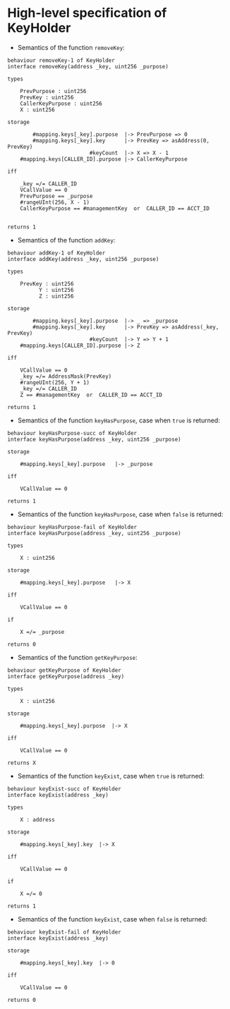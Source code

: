 High-level specification of KeyHolder
=====================================

-  Semantics of the function `removeKey`:

```act
behaviour removeKey-1 of KeyHolder
interface removeKey(address _key, uint256 _purpose)

types

    PrevPurpose : uint256
    PrevKey : uint256
    CallerKeyPurpose : uint256
    X : uint256

storage

        #mapping.keys[_key].purpose  |-> PrevPurpose => 0
        #mapping.keys[_key].key      |-> PrevKey => asAddress(0, PrevKey)
                          #keyCount  |-> X => X - 1
    #mapping.keys[CALLER_ID].purpose |-> CallerKeyPurpose

iff

    _key =/= CALLER_ID
    VCallValue == 0
    PrevPurpose == _purpose
    #rangeUInt(256, X - 1)
    CallerKeyPurpose == #managementKey  or  CALLER_ID == ACCT_ID


returns 1

```

-  Semantics of the function `addKey`:

```act
behaviour addKey-1 of KeyHolder
interface addKey(address _key, uint256 _purpose)

types

    PrevKey : uint256
          Y : uint256
          Z : uint256

storage

        #mapping.keys[_key].purpose  |-> _ => _purpose
        #mapping.keys[_key].key      |-> PrevKey => asAddress(_key, PrevKey)
                          #keyCount  |-> Y => Y + 1
    #mapping.keys[CALLER_ID].purpose |-> Z

iff

    VCallValue == 0
    _key =/= AddressMask(PrevKey)
    #rangeUInt(256, Y + 1)
    _key =/= CALLER_ID
    Z == #managementKey  or  CALLER_ID == ACCT_ID

returns 1

```

-  Semantics of the function `keyHasPurpose`, case when `true` is returned:

```act
behaviour keyHasPurpose-succ of KeyHolder
interface keyHasPurpose(address _key, uint256 _purpose)

storage

    #mapping.keys[_key].purpose   |-> _purpose

iff

    VCallValue == 0

returns 1

```

-  Semantics of the function `keyHasPurpose`, case when `false` is returned:

```act
behaviour keyHasPurpose-fail of KeyHolder
interface keyHasPurpose(address _key, uint256 _purpose)

types

    X : uint256

storage

    #mapping.keys[_key].purpose   |-> X

iff

    VCallValue == 0

if

    X =/= _purpose

returns 0

```

-  Semantics of the function `getKeyPurpose`:

```act
behaviour getKeyPurpose of KeyHolder
interface getKeyPurpose(address _key)

types

    X : uint256

storage

    #mapping.keys[_key].purpose  |-> X

iff

    VCallValue == 0

returns X

```

-  Semantics of the function `keyExist`, case when `true` is returned:

```act
behaviour keyExist-succ of KeyHolder
interface keyExist(address _key)

types

    X : address

storage

    #mapping.keys[_key].key  |-> X

iff

    VCallValue == 0

if

    X =/= 0
    
returns 1

```

-  Semantics of the function `keyExist`, case when `false` is returned:

```act
behaviour keyExist-fail of KeyHolder
interface keyExist(address _key)

storage

    #mapping.keys[_key].key  |-> 0

iff

    VCallValue == 0
    
returns 0

```
